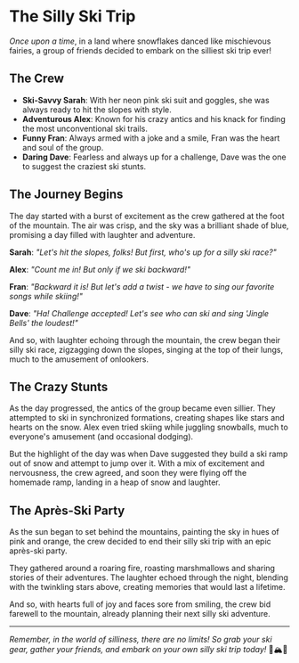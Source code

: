 # The Silly Ski Trip

*Once upon a time*, in a land where snowflakes danced like mischievous fairies, a group of friends decided to embark on the silliest ski trip ever!

## The Crew

- **Ski-Savvy Sarah**: With her neon pink ski suit and goggles, she was always ready to hit the slopes with style.
- **Adventurous Alex**: Known for his crazy antics and his knack for finding the most unconventional ski trails.
- **Funny Fran**: Always armed with a joke and a smile, Fran was the heart and soul of the group.
- **Daring Dave**: Fearless and always up for a challenge, Dave was the one to suggest the craziest ski stunts.

## The Journey Begins

The day started with a burst of excitement as the crew gathered at the foot of the mountain. The air was crisp, and the sky was a brilliant shade of blue, promising a day filled with laughter and adventure.

**Sarah**: *"Let's hit the slopes, folks! But first, who's up for a silly ski race?"*

**Alex**: *"Count me in! But only if we ski backward!"*

**Fran**: *"Backward it is! But let's add a twist - we have to sing our favorite songs while skiing!"*

**Dave**: *"Ha! Challenge accepted! Let's see who can ski and sing 'Jingle Bells' the loudest!"*

And so, with laughter echoing through the mountain, the crew began their silly ski race, zigzagging down the slopes, singing at the top of their lungs, much to the amusement of onlookers.

## The Crazy Stunts

As the day progressed, the antics of the group became even sillier. They attempted to ski in synchronized formations, creating shapes like stars and hearts on the snow. Alex even tried skiing while juggling snowballs, much to everyone's amusement (and occasional dodging).

But the highlight of the day was when Dave suggested they build a ski ramp out of snow and attempt to jump over it. With a mix of excitement and nervousness, the crew agreed, and soon they were flying off the homemade ramp, landing in a heap of snow and laughter.

## The Après-Ski Party

As the sun began to set behind the mountains, painting the sky in hues of pink and orange, the crew decided to end their silly ski trip with an epic après-ski party.

They gathered around a roaring fire, roasting marshmallows and sharing stories of their adventures. The laughter echoed through the night, blending with the twinkling stars above, creating memories that would last a lifetime.

And so, with hearts full of joy and faces sore from smiling, the crew bid farewell to the mountain, already planning their next silly ski adventure.

---

*Remember, in the world of silliness, there are no limits! So grab your ski gear, gather your friends, and embark on your own silly ski trip today!* 🎿🏔️🤪
